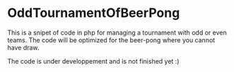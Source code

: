 # OddTournamentOfBeerPong
This is a snipet of code in php for managing a tournament with odd or even teams. The code will be optimized for the beer-pong where you cannot have draw.

The code is under developpement and is not finished yet :)
